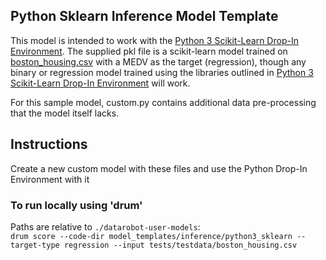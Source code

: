 ## Python Sklearn Inference Model Template


This model is intended to work with the [Python 3 Scikit-Learn Drop-In Environment](../../../public_dropin_environments/python3_sklearn/).
The supplied pkl file is a scikit-learn model trained on [boston_housing.csv](../../../tests/testdata/boston_housing.csv)
with a MEDV as the target (regression), though any binary or regression model trained using the libraries
outlined in [Python 3 Scikit-Learn Drop-In Environment](../../../public_dropin_environments/python3_sklearn) will work.

For this sample model, custom.py contains additional data pre-processing that the model itself lacks.

## Instructions
Create a new custom model with these files and use the Python Drop-In Environment with it

### To run locally using 'drum'
Paths are relative to `./datarobot-user-models`:   
`drum score --code-dir model_templates/inference/python3_sklearn --target-type regression --input tests/testdata/boston_housing.csv`
